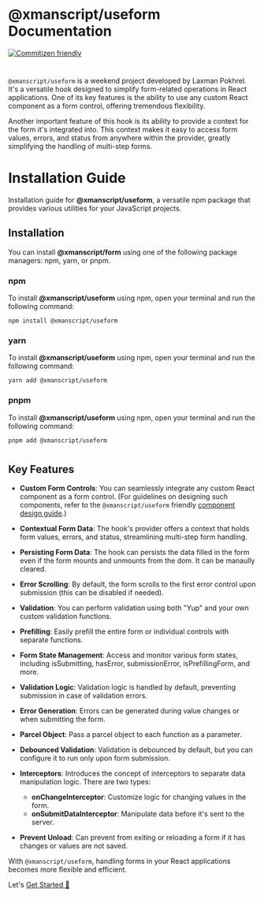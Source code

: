# @xmanscript/useform Documentation

[![Commitizen friendly](https://img.shields.io/badge/commitizen-friendly-brightgreen.svg)](http://commitizen.github.io/cz-cli/)


#
`@xmanscript/useform` is a weekend project developed by Laxman Pokhrel. It's a versatile hook designed to simplify form-related operations in React applications. One of its key features is the ability to use any custom React component as a form control, offering tremendous flexibility.

Another important feature of this hook is its ability to provide a context for the form it's integrated into. This context makes it easy to access form values, errors, and status from anywhere within the provider, greatly simplifying the handling of multi-step forms.


# Installation Guide
Installation guide for **@xmanscript/useform**, a versatile npm package that provides various utilities for your JavaScript projects.

## Installation
You can install **@xmanscript/form** using one of the following package managers: npm, yarn, or pnpm.

### npm

To install **@xmanscript/useform** using npm, open your terminal and run the following command:

```shell
npm install @xmanscript/useform
```
### yarn

To install **@xmanscript/useform** using npm, open your terminal and run the following command:

```shell
yarn add @xmanscript/useform
```
### pnpm

To install **@xmanscript/useform** using npm, open your terminal and run the following command:

```shell
pnpm add @xmanscript/useform
```


#


## Key Features

- **Custom Form Controls**: You can seamlessly integrate any custom React component as a form control. (For guidelines on designing such components, refer to the `@xmanscript/useform` friendly [component design guide](./docs//ComponentDesignGuide.md).)

- **Contextual Form Data**: The hook's provider offers a context that holds form values, errors, and status, streamlining multi-step form handling.

- **Persisting Form Data**: The hook can persists the data filled in the form even if the form mounts and unmounts from the dom. It can be manaully cleared.

- **Error Scrolling**: By default, the form scrolls to the first error control upon submission (this can be disabled if needed).

- **Validation**: You can perform validation using both "Yup" and your own custom validation functions.

- **Prefilling**: Easily prefill the entire form or individual controls with separate functions.

- **Form State Management**: Access and monitor various form states, including isSubmitting, hasError, submissionError, isPrefillingForm, and more.

- **Validation Logic**: Validation logic is handled by default, preventing submission in case of validation errors.

- **Error Generation**: Errors can be generated during value changes or when submitting the form.

- **Parcel Object**: Pass a parcel object to each function as a parameter.

- **Debounced Validation**: Validation is debounced by default, but you can configure it to run only upon form submission.

- **Interceptors**: Introduces the concept of interceptors to separate data manipulation logic. There are two types: 
  - **onChangeInterceptor**: Customize logic for changing values in the form.
  - **onSubmitDataInterceptor**: Manipulate data before it's sent to the server.

- **Prevent Unload**: Can prevent from exiting or reloading a form if it has changes or values are not saved.

With `@xmanscript/useform`, handling forms in your React applications becomes more flexible and efficient.


Let's [Get Started 🚀](./docs/GettingStarted.md)